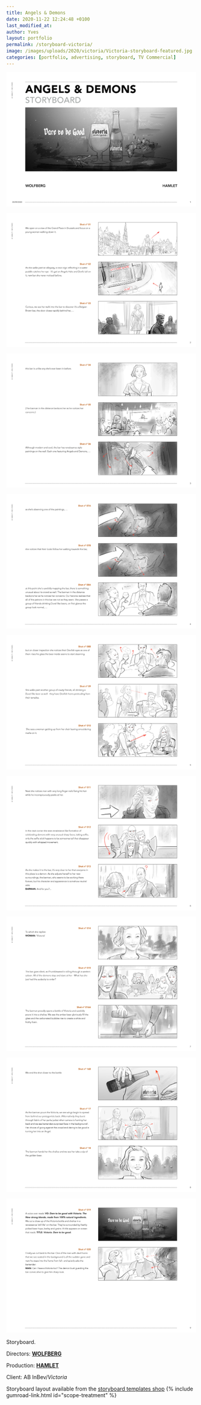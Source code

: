 ```yaml
---
title: Angels & Demons
date: 2020-11-22 12:24:48 +0100
last_modified_at: 
author: Yves
layout: portfolio
permalink: /storyboard-victoria/
image: /images/uploads/2020/victoria/Victoria-storyboard-featured.jpg
categories: [portfolio, advertising, storyboard, TV Commercial]
---
```

![Victoria Angels & Demons storyboard 01](/images/uploads/2020/victoria/Victoria-Storyboard_Wolfberg_HAMLET-1.jpg)

![Victoria Angels & Demons storyboard 02](/images/uploads/2020/victoria/Victoria-Storyboard_Wolfberg_HAMLET-2.jpg)

![Victoria Angels & Demons storyboard 03](/images/uploads/2020/victoria/Victoria-Storyboard_Wolfberg_HAMLET-3.jpg)

![Victoria Angels & Demons storyboard 04](/images/uploads/2020/victoria/Victoria-Storyboard_Wolfberg_HAMLET-4.jpg)

![Victoria Angels & Demons storyboard 05](/images/uploads/2020/victoria/Victoria-Storyboard_Wolfberg_HAMLET-5.jpg)

![Victoria Angels & Demons storyboard 06](/images/uploads/2020/victoria/Victoria-Storyboard_Wolfberg_HAMLET-6.jpg)

![Victoria Angels & Demons storyboard 07](/images/uploads/2020/victoria/Victoria-Storyboard_Wolfberg_HAMLET-7.jpg)

![Victoria Angels & Demons storyboard 08](/images/uploads/2020/victoria/Victoria-Storyboard_Wolfberg_HAMLET-8.jpg)

![Victoria Angels & Demons storyboard 09](/images/uploads/2020/victoria/Victoria-Storyboard_Wolfberg_HAMLET-9.jpg)

Storyboard.

Directors: [**WOLFBERG**](https://wolfberg.co)

Production: [**HAMLET**](http://www.hamlet.tv)

Client: AB InBev/*Victoria*

Storyboard layout available from the [storyboard templates shop](https://gum.co/scope-treatment)
{% include gumroad-link.html id="scope-treatment" %}
